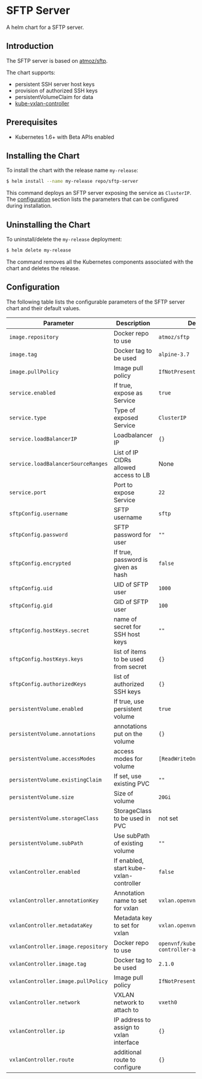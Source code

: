 # SFTP Server

A helm chart for a SFTP server.


## Introduction

The SFTP server is based on [atmoz/sftp](https://github.com/atmoz/sftp).

The chart supports:
- persistent SSH server host keys
- provision of authorized SSH keys
- persistentVolumeClaim for data
- [kube-vxlan-controller](https://github.com/openvnf/kube-vxlan-controller)


## Prerequisites

- Kubernetes 1.6+ with Beta APIs enabled


## Installing the Chart

To install the chart with the release name `my-release`:

```bash
$ helm install --name my-release repo/sftp-server
```

This command deploys an SFTP server exposing the service as `ClusterIP`. The [configuration](#configuration) section lists the parameters that can be configured during installation.


## Uninstalling the Chart

To uninstall/delete the `my-release` deployment:

```bash
$ helm delete my-release
```

The command removes all the Kubernetes components associated with the chart and deletes the release.

## Configuration

The following table lists the configurable parameters of the SFTP server chart and their default values.

| Parameter                           | Description                                | Default                                     |
| ----------------------------------- | ------------------------------------------ | ------------------------------------------- |
| `image.repository`                  | Docker repo to use                         | `atmoz/sftp`                                |
| `image.tag`                         | Docker tag to be used                      | `alpine-3.7`                                |
| `image.pullPolicy`                  | Image pull policy                          | `IfNotPresent`                              |
| `service.enabled`                   | If true, expose as Service                 | `true`                                      |
| `service.type`                      | Type of exposed Service                    | `ClusterIP`                                 |
| `service.loadBalancerIP`            | Loadbalancer IP                            | `{}`                                        |
| `service.loadBalancerSourceRanges`  | List of IP CIDRs allowed access to LB      | None                                        |
| `service.port`                      | Port to expose Service                     | `22`                                        |
| `sftpConfig.username`               | SFTP username                              | `sftp`                                      |
| `sftpConfig.password`               | SFTP password for user                     | `""`                                        |
| `sftpConfig.encrypted`              | If true, password is given as hash         | `false`                                     |
| `sftpConfig.uid`                    | UID of SFTP user                           | `1000`                                      |
| `sftpConfig.gid`                    | GID of SFTP user                           | `100`                                       |
| `sftpConfig.hostKeys.secret`        | name of secret for SSH host keys           | `""`                                        |
| `sftpConfig.hostKeys.keys`          | list of items to be used from secret       | `{}`                                        |
| `sftpConfig.authorizedKeys`         | list of authorized SSH keys                | `{}`                                        |
| `persistentVolume.enabled`          | If true, use persistent volume             | `true`                                      |
| `persistentVolume.annotations`      | annotations put on the volume              | `{}`                                        |
| `persistentVolume.accessModes`      | access modes for volume                    | `[ReadWriteOnce]`                           |
| `persistentVolume.existingClaim`    | If set, use existing PVC                   | `""`                                        |
| `persistentVolume.size`             | Size of volume                             | `20Gi`                                      |
| `persistentVolume.storageClass`     | StorageClass to be used in PVC             | not set                                     |
| `persistentVolume.subPath`          | Use subPath of existing volume             | `""`                                        |
| `vxlanController.enabled`           | If enabled, start kube-vxlan-controller    | `false`                                     |
| `vxlanController.annotationKey`     | Annotation name to set for vxlan           | `vxlan.openvnf.org/networks`                |
| `vxlanController.metadataKey`       | Metadata key to set for vxlan              | `vxlan.openvnf.org`                         |
| `vxlanController.image.repository`  | Docker repo to use                         | `openvnf/kube-vxlan-controller-agent`       |
| `vxlanController.image.tag`         | Docker tag to be used                      | `2.1.0`                                     |
| `vxlanController.image.pullPolicy`  | Image pull policy                          | `IfNotPresent`                              |
| `vxlanController.network`           | VXLAN network to attach to                 | `vxeth0`                                    |
| `vxlanController.ip`                | IP address to assign to vxlan interface    | `{}`                                        |
| `vxlanController.route`             | additional route to configure              | `{}`                                        |
